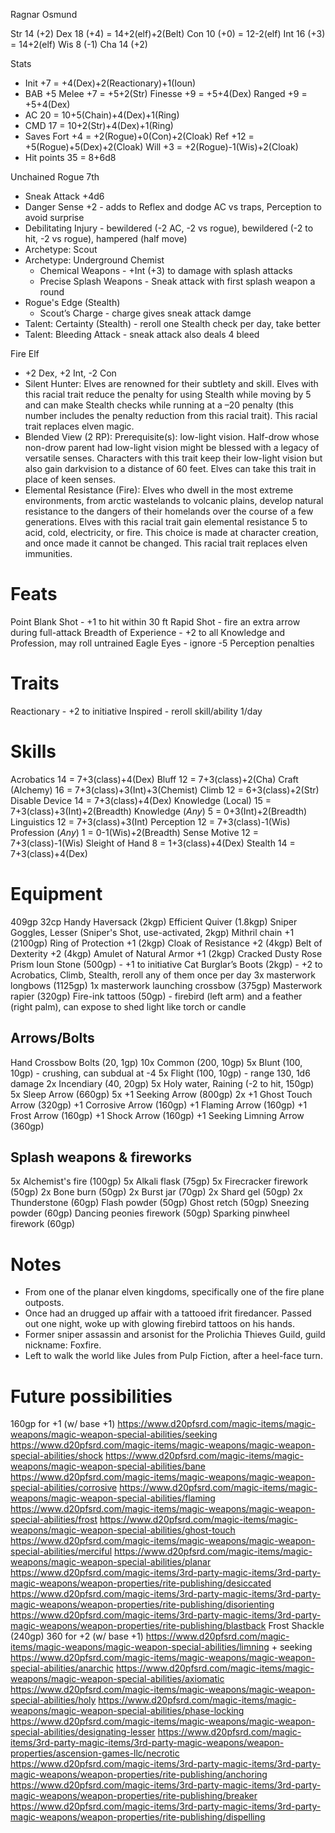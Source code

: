 Ragnar Osmund

Str 14 (+2)
Dex 18 (+4) = 14+2(elf)+2(Belt)
Con 10 (+0) = 12-2(elf)
Int 16 (+3) = 14+2(elf)
Wis 8  (-1)
Cha 14 (+2)

Stats
- Init        +7 = +4(Dex)+2(Reactionary)+1(Ioun)
- BAB         +5
  Melee       +7 = +5+2(Str)
  Finesse     +9 = +5+4(Dex)
  Ranged      +9 = +5+4(Dex)
- AC          20 = 10+5(Chain)+4(Dex)+1(Ring)
- CMD         17 = 10+2(Str)+4(Dex)+1(Ring)
- Saves
  Fort        +4 = +2(Rogue)+0(Con)+2(Cloak)
  Ref        +12 = +5(Rogue)+5(Dex)+2(Cloak)
  Will        +3 = +2(Rogue)-1(Wis)+2(Cloak)
- Hit points  35 = 8+6d8

Unchained Rogue 7th
- Sneak Attack +4d6
- Danger Sense +2 - adds to Reflex and dodge AC vs traps, Perception to avoid surprise
- Debilitating Injury - bewildered (-2 AC, -2 vs rogue), bewildered (-2 to hit, -2 vs rogue), hampered (half move)
- Archetype: Scout
- Archetype: Underground Chemist
  - Chemical Weapons - +Int (+3) to damage with splash attacks
  - Precise Splash Weapons - Sneak attack with first splash weapon a round
- Rogue's Edge (Stealth)
  - Scout’s Charge - charge gives sneak attack damge
- Talent: Certainty (Stealth) - reroll one Stealth check per day, take better
- Talent: Bleeding Attack - sneak attack also deals 4 bleed

Fire Elf
- +2 Dex, +2 Int, -2 Con
- Silent Hunter: Elves are renowned for their subtlety and skill. Elves with this racial trait reduce the penalty for using Stealth while moving by 5 and can make Stealth checks while running at a –20 penalty (this number includes the penalty reduction from this racial trait). This racial trait replaces elven magic.
- Blended View (2 RP): Prerequisite(s): low-light vision. Half-drow whose non-drow parent had low-light vision might be blessed with a legacy of versatile senses. Characters with this trait keep their low-light vision but also gain darkvision to a distance of 60 feet. Elves can take this trait in place of keen senses.
- Elemental Resistance (Fire): Elves who dwell in the most extreme environments, from arctic wastelands to volcanic plains, develop natural resistance to the dangers of their homelands over the course of a few generations. Elves with this racial trait gain elemental resistance 5 to acid, cold, electricity, or fire. This choice is made at character creation, and once made it cannot be changed. This racial trait replaces elven immunities.

# Feats
Point Blank Shot - +1 to hit within 30 ft
Rapid Shot - fire an extra arrow during full-attack
Breadth of Experience - +2 to all Knowledge and Profession, may roll untrained
Eagle Eyes - ignore -5 Perception penalties

# Traits
Reactionary - +2 to initiative
Inspired - reroll skill/ability 1/day

# Skills
Acrobatics         14 = 7+3(class)+4(Dex)
Bluff              12 = 7+3(class)+2(Cha)
Craft (Alchemy)    16 = 7+3(class)+3(Int)+3(Chemist)
Climb              12 = 6+3(class)+2(Str)
Disable Device     14 = 7+3(class)+4(Dex)
Knowledge (Local)  15 = 7+3(class)+3(Int)+2(Breadth)
Knowledge (*Any*)   5 = 0+3(Int)+2(Breadth)
Linguistics        12 = 7+3(class)+3(Int)
Perception         12 = 7+3(class)-1(Wis)
Profession (*Any*)  1 = 0-1(Wis)+2(Breadth)
Sense Motive       12 = 7+3(class)-1(Wis)
Sleight of Hand     8 = 1+3(class)+4(Dex)
Stealth            14 = 7+3(class)+4(Dex)

# Equipment
409gp 32cp
Handy Haversack (2kgp)
Efficient Quiver (1.8kgp)
Sniper Goggles, Lesser (Sniper's Shot, use-activated, 2kgp)
Mithril chain +1 (2100gp)
Ring of Protection +1 (2kgp)
Cloak of Resistance +2 (4kgp)
Belt of Dexterity +2 (4kgp)
Amulet of Natural Armor +1 (2kgp)
Cracked Dusty Rose Prism Ioun Stone (500gp) - +1 to initiative
Cat Burglar’s Boots (2kgp) - +2 to Acrobatics, Climb, Stealth, reroll any of them once per day
3x masterwork longbows (1125gp)
1x masterwork launching crossbow (375gp)
Masterwork rapier (320gp)
Fire-ink tattoos (50gp) - firebird (left arm) and a feather (right palm), can expose to shed light like torch or candle

## Arrows/Bolts
Hand Crossbow Bolts (20, 1gp)
10x Common (200, 10gp)
5x Blunt (100, 10gp) - crushing, can subdual at -4
5x Flight (100, 10gp) - range 130, 1d6 damage
2x Incendiary (40, 20gp)
5x Holy water, Raining (-2 to hit, 150gp)
5x Sleep Arrow (660gp)
5x +1 Seeking Arrow (800gp)
2x +1 Ghost Touch Arrow (320gp)
+1 Corrosive Arrow (160gp)
+1 Flaming Arrow (160gp)
+1 Frost Arrow (160gp)
+1 Shock Arrow (160gp)
+1 Seeking Limning Arrow (360gp)

## Splash weapons & fireworks
5x Alchemist's fire (100gp)
5x Alkali flask (75gp)
5x Firecracker firework (50gp)
2x Bone burn (50gp)
2x Burst jar (70gp)
2x Shard gel (50gp)
2x Thunderstone (60gp)
Flash powder (50gp)
Ghost retch (50gp)
Sneezing powder (60gp)
Dancing peonies firework (50gp)
Sparking pinwheel firework (60gp)


# Notes
- From one of the planar elven kingdoms, specifically one of the fire plane outposts.
- Once had an drugged up affair with a tattooed ifrit firedancer. Passed out one night, woke up with glowing firebird tattoos on his hands.
- Former sniper assassin and arsonist for the Prolichia Thieves Guild, guild nickname: Foxfire.
- Left to walk the world like Jules from Pulp Fiction, after a heel-face turn.





# Future possibilities
160gp for +1 (w/ base +1)
  https://www.d20pfsrd.com/magic-items/magic-weapons/magic-weapon-special-abilities/seeking
  https://www.d20pfsrd.com/magic-items/magic-weapons/magic-weapon-special-abilities/shock
  https://www.d20pfsrd.com/magic-items/magic-weapons/magic-weapon-special-abilities/bane
  https://www.d20pfsrd.com/magic-items/magic-weapons/magic-weapon-special-abilities/corrosive
  https://www.d20pfsrd.com/magic-items/magic-weapons/magic-weapon-special-abilities/flaming
  https://www.d20pfsrd.com/magic-items/magic-weapons/magic-weapon-special-abilities/frost
  https://www.d20pfsrd.com/magic-items/magic-weapons/magic-weapon-special-abilities/ghost-touch
  https://www.d20pfsrd.com/magic-items/magic-weapons/magic-weapon-special-abilities/merciful
  https://www.d20pfsrd.com/magic-items/magic-weapons/magic-weapon-special-abilities/planar
  https://www.d20pfsrd.com/magic-items/3rd-party-magic-items/3rd-party-magic-weapons/weapon-properties/rite-publishing/desiccated
  https://www.d20pfsrd.com/magic-items/3rd-party-magic-items/3rd-party-magic-weapons/weapon-properties/rite-publishing/disorienting
  https://www.d20pfsrd.com/magic-items/3rd-party-magic-items/3rd-party-magic-weapons/weapon-properties/rite-publishing/blastback
Frost Shackle (240gp)
360 for +2 (w/ base +1)
  https://www.d20pfsrd.com/magic-items/magic-weapons/magic-weapon-special-abilities/limning + seeking
  https://www.d20pfsrd.com/magic-items/magic-weapons/magic-weapon-special-abilities/anarchic
  https://www.d20pfsrd.com/magic-items/magic-weapons/magic-weapon-special-abilities/axiomatic
  https://www.d20pfsrd.com/magic-items/magic-weapons/magic-weapon-special-abilities/holy
  https://www.d20pfsrd.com/magic-items/magic-weapons/magic-weapon-special-abilities/phase-locking
  https://www.d20pfsrd.com/magic-items/magic-weapons/magic-weapon-special-abilities/designating-lesser
  https://www.d20pfsrd.com/magic-items/3rd-party-magic-items/3rd-party-magic-weapons/weapon-properties/ascension-games-llc/necrotic
  https://www.d20pfsrd.com/magic-items/3rd-party-magic-items/3rd-party-magic-weapons/weapon-properties/rite-publishing/anchoring
  https://www.d20pfsrd.com/magic-items/3rd-party-magic-items/3rd-party-magic-weapons/weapon-properties/rite-publishing/breaker
  https://www.d20pfsrd.com/magic-items/3rd-party-magic-items/3rd-party-magic-weapons/weapon-properties/rite-publishing/dispelling
